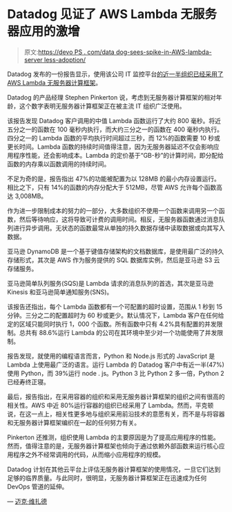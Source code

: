# Datadog 见证了 AWS Lambda 无服务器应用的激增

> 原文:[https://devo PS . com/data dog-sees-spike-in-AWS-lambda-server less-adoption/](https://devops.com/datadog-sees-spike-in-aws-lambda-serverless-adoption/)

Datadog 发布的一份报告显示，使用该公司 IT 监控平台[的近一半组织已经采用了 AWS Lambda 无服务器计算框架](https://www.datadoghq.com/state-of-serverless/#3)。

Datadog 的产品经理 Stephen Pinkerton 说，考虑到无服务器计算框架的相对年龄，这个数字表明无服务器计算框架正在被主流 IT 组织广泛使用。

该报告发现 Datadog 客户调用的中值 Lambda 函数运行了大约 800 毫秒。将近五分之一的函数在 100 毫秒内执行，而大约三分之一的函数在 400 毫秒内执行。四分之一的 Lambda 函数的平均执行时间超过三秒，而 12%的函数需要 10 秒或更长时间。Lambda 函数的持续时间值得注意，因为无服务器延迟不仅会影响应用程序性能，还会影响成本。Lambda 的定价基于“GB-秒”的计算时间，即分配给函数的内存乘以函数调用的持续时间。

不足为奇的是，报告指出 47%的功能被配置为以 128MB 的最小内存设置运行。相比之下，只有 14%的函数的内存分配大于 512MB，尽管 AWS 允许每个函数高达 3,008MB。

作为进一步限制成本的努力的一部分，大多数组织不使用一个函数来调用另一个函数，然后等待响应，这将导致可计费的调用时间。相反，无服务器函数通过消息队列进行异步调用。无状态的函数最常从单独的持久数据存储中读取数据或向其写入数据。

亚马逊 DynamoDB 是一个基于键值存储架构的文档数据库，是使用最广泛的持久存储形式，其次是 AWS 作为服务提供的 SQL 数据库实例，然后是亚马逊 S3 云存储服务。

亚马逊简单队列服务(SQS)是 Lambda 请求的消息队列的首选，其次是亚马逊 Kinesis 和亚马逊简单通知服务(SNS)。

该报告还指出，每个 Lambda 函数都有一个可配置的超时设置，范围从 1 秒到 15 分钟。三分之二的配置超时为 60 秒或更少。默认情况下，Lambda 客户在任何给定的区域只能同时执行 1，000 个函数。所有函数中只有 4.2%具有配置的并发限制。总共有 88.6%运行 Lambda 的公司在其环境中至少对一个功能使用了并发限制。

报告发现，就使用的编程语言而言，Python 和 Node.js 形式的 JavaScript 是 Lambda 上使用最广泛的语言。运行 Lambda 的 Datadog 客户中有近一半(47%)使用 Python，而 39%运行 node . js。Python 3 比 Python 2 多一倍，Python 2 已经寿终正寝。

最后，报告指出，在采用容器的组织和采用无服务器计算框架的组织之间有很高的相关性。AWS 中近 80%运行容器的组织已经采用了 Lambda。然而，平克顿说，在这一点上，相关性更多地与组织采用前沿技术的意愿有关，而不是与将容器和无服务器计算框架编织在一起的任何努力有关。

Pinkerton 还推测，组织使用 Lambda 的主要原因是为了提高应用程序的性能。然而，值得注意的是，无服务器计算框架也倾向于通过依赖外部函数来运行核心应用程序之外不经常调用的代码，从而缩小应用程序的规模。

Datadog 计划在其他云平台上评估无服务器计算框架的使用情况，一旦它们达到足够的临界质量。与此同时，很明显，无服务器计算框架正在迅速成为任何 DevOps 管道的延伸。

— [迈克·维扎德](https://devops.com/author/mike-vizard/)